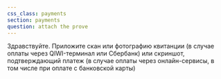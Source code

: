 ```yaml
---
css_class: payments
section: payments
question: attach the prove
---
```

Здравствуйте. Приложите скан или фотографию квитанции (в случае оплаты через QIWI-терминал или Сбербанк) или скриншот, подтверждающий платеж (в случае оплаты через онлайн-сервисы, в том числе при оплате с банковской карты)